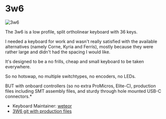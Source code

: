 # 3w6

![3w6](https://raw.githubusercontent.com/weteor/3W6/main/board.jpg)

The 3w6 is a low profile, split ortholinear keyboard with 36 keys.

I needed a keyboard for work and wasn't really satisfied with the available alternatives (namely Corne, Kyria and Ferris), mostly because they were rather large and didn't had the spacing I would like.

It's designed to be a no frills, cheap and small keyboard to be taken everywhere.

So no hotswap, no multiple switchtypes, no encoders, no LEDs.

BUT with onboard controllers (so no extra ProMicros, Elite-C), production files including SMT assembly files, and sturdy through hole mounted USB-C connectors.*

* Keyboard Maintainer: [weteor](https://github.com/weteor)
* [3W6 git with production files](https://github.com/weteor/3W6)
